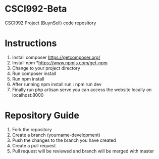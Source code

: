 # CSCI992-Beta
CSCI992 Project (BuynSell) code repository 

# Instructions 
1. Install composer 
    https://getcomposer.org/
2. Install npm
    *https://www.npmjs.com/get-npm
3. Change to your project directory 
4. Run composer install 
5. Run npm install 
6. After running npm install 
    run : npm run dev
7. Finally run php artisan serve 
you can access the website locally on localhost:8000

# Repository Guide
1. Fork the repository
2. Create a branch (yourname-development)
3. Push the changes to the branch you have created
4. Create a pull request
5. Pull request will be reviewed and branch will be merged with master

